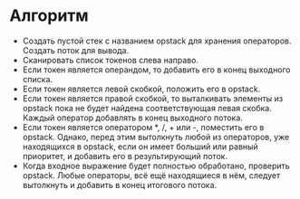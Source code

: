 # Алгоритм
* Создать пустой стек с названием opstack для хранения операторов. Создать поток для вывода.
* Сканировать список токенов слева направо.
* Если токен является операндом, то добавить его в конец выходного списка.
* Если токен является левой скобкой, положить его в opstack.
* Если токен является правой скобкой, то выталкивать элементы из opstack пока не будет найдена соответствующая левая скобка.
Каждый оператор добавлять в конец выходного потока.
* Если токен является оператором *, /, + или -, поместить его в opstack. Однако, перед этим вытолкнуть любой из операторов, 
уже находящихся в opstack, если он имеет больший или равный приоритет, и добавить его в результирующий поток.
* Когда входное выражение будет полностью обработано, проверить opstack. Любые операторы, всё ещё находящиеся в нём, следует вытолкнуть
и добавить в конец итогового потока.

